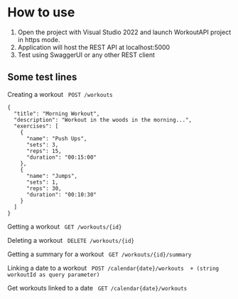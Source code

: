 # How to use
1. Open the project with Visual Studio 2022 and launch WorkoutAPI project in https mode.
2. Application will host the REST API at localhost:5000
3. Test using SwaggerUI or any other REST client


## Some test lines
Creating a workout
``` POST /workouts```
```
{
  "title": "Morning Workout",
  "description": "Workout in the woods in the morning...",
  "exercises": [
    {
      "name": "Push Ups",
      "sets": 3,
      "reps": 15,
      "duration": "00:15:00"
    },
    {
      "name": "Jumps",
      "sets": 1,
      "reps": 30,
      "duration": "00:10:30"
    }
  ]
}
```

Getting a workout
``` GET /workouts/{id}```

Deleting a workout
``` DELETE /workouts/{id}```

Getting a summary for a workout
``` GET /workouts/{id}/summary```

Linking a date to a workout
``` POST /calendar{date}/workouts  + (string workoutId as query parameter)```

Get workouts linked to a date
``` GET /calendar{date}/workouts```